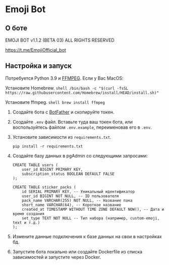 # Emoji Bot

## О боте

EMOJI BOT v1.1.2 (BETA 03)
ALL RIGHTS RESERVED

https://t.me/EmojiOfficial_bot

## Настройка и запуск

Потребуется Python 3.9 и [FFMPEG](https://ffmpeg.org/download.html).
Если у Вас MacOS:

Установите Homebrew.
    ```shell
    /bin/bash -c "$(curl -fsSL https://raw.githubusercontent.com/Homebrew/install/HEAD/install.sh)"
    ```

Установите ffmpeg.
    ```shell
    brew install ffmpeg
    ```

1. Создайте бота с [BotFather](https://t.me/BotFather) и скопируйте токен.

2. Создайте `.env` файл. Вставьте туда ваш токен бота, или воспользуйтесь файлом `.env.example`, переименовав его в `.env`.

3. Установите зависимости из `requirements.txt`.
    ```shell
    pip install -r requirements.txt
    ```

4. Создайте базу данных в pgAdmin со следующими запросами:
    ```postgresql
    CREATE TABLE users (
        user_id BIGINT PRIMARY KEY,
        subscription_status BOOLEAN DEFAULT FALSE
    );

    CREATE TABLE sticker_packs (
        id SERIAL PRIMARY KEY, -- Уникальный идентификатор
        user_id BIGINT NOT NULL, -- ID пользователя
        pack_name VARCHAR(255) NOT NULL, -- Название пака
        short_name VARCHAR(64), -- Короткое название
        created_at TIMESTAMP WITHOUT TIME ZONE DEFAULT NOW(), -- Дата и время создания
        set_type TEXT NOT NULL -- Тип набора (например, custom-emoji, text и т.д.)
    );
    ```

5. Измените данные подключения к базе данных на свои в настройках бд.

6. Запустите бота локально или создайте Dockerfile из списка зависимостей и запустите через Docker.